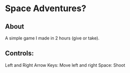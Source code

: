 # Space Adventures?

## About
A simple game I made in 2 hours (give or take).

## Controls:
Left and Right Arrow Keys: Move left and right
Space: Shoot
